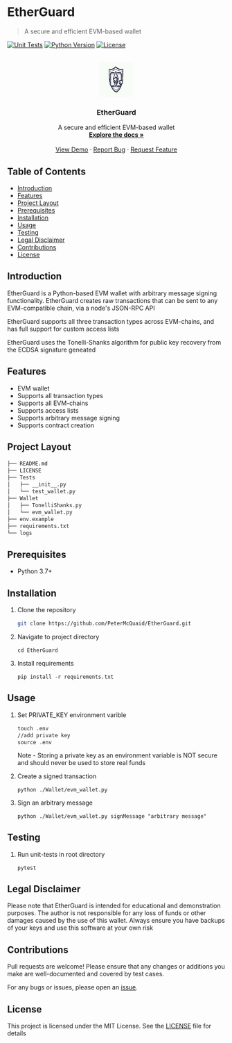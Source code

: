 # EtherGuard
> A secure and efficient EVM-based wallet

[![Unit Tests](https://github.com/PeterMcQuaid/EtherGuard/actions/workflows/build.yaml/badge.svg)](https://github.com/PeterMcQuaid/EtherGuard/actions/workflows/build.yaml) [![Python Version](https://img.shields.io/badge/python-3.7-blue)](https://www.python.org/downloads/release/python-370/) [![License](https://img.shields.io/badge/license-MIT-green)](LICENSE) 


<!-- PROJECT LOGO -->
<br />
<div align="center">
  <a href="https://github.com/PeterMcQuaid/EtherGuard/images">
    <img src="images/logo.JPG" alt="Logo" width="80" height="80">
  </a>

  <h3 align="center">EtherGuard</h3>

  <p align="center">
    A secure and efficient EVM-based wallet
    <br />
    <a href="https://github.com/PeterMcQuaid/EtherGuard"><strong>Explore the docs »</strong></a>
    <br />
    <br />
    <a href="https://github.com/PeterMcQuaid/EtherGuard">View Demo</a>
    ·
    <a href="https://github.com/PeterMcQuaid/EtherGuard/issues">Report Bug</a>
    ·
    <a href="https://github.com/PeterMcQuaid/EtherGuard/issues">Request Feature</a>
  </p>
</div>




## Table of Contents

- [Introduction](#introduction)
- [Features](#features)
- [Project Layout](#project-layout)
- [Prerequisites](#prerequisites)
- [Installation](#installation)
- [Usage](#usage)
- [Testing](#testing)
- [Legal Disclaimer](#legal-disclaimer)
- [Contributions](#contributions)
- [License](#license)

## Introduction

EtherGuard is a Python-based EVM wallet with arbitrary message signing functionality. EtherGuard creates raw transactions that can be sent to any EVM-compatible chain, via a node's JSON-RPC API

EtherGuard supports all three transaction types across EVM-chains, and has full support for custom access lists

EtherGuard uses the Tonelli-Shanks algorithm for public key recovery from the ECDSA signature geneated

## Features

- EVM wallet
- Supports all transaction types
- Supports all EVM-chains
- Supports access lists
- Supports arbitrary message signing
- Supports contract creation

## Project Layout
```
├── README.md
├── LICENSE
├── Tests
│   ├── __init__.py
│   └── test_wallet.py
├── Wallet
│   ├── TonelliShanks.py
│   └── evm_wallet.py
├── env.example
├── requirements.txt
└── logs
```

## Prerequisites

- Python 3.7+

## Installation

1. Clone the repository
   ```bash
   git clone https://github.com/PeterMcQuaid/EtherGuard.git
   ```
   
2. Navigate to project directory
   ```
   cd EtherGuard
   ```
3. Install requirements
    ```
   pip install -r requirements.txt
   ```

## Usage

1. Set PRIVATE_KEY environment varible
    ```
    touch .env
    //add private key
    source .env
    ```
    Note - Storing a private key as an environment variable is NOT secure and should never be used to store real funds

2. Create a signed transaction
    ```
    python ./Wallet/evm_wallet.py
    ```

3. Sign an arbitrary message
    ```
    python ./Wallet/evm_wallet.py signMessage "arbitrary message"
    ```
    
## Testing
    
1. Run unit-tests in root directory 
    ```
    pytest
    ```
    
## Legal Disclaimer
  
  Please note that EtherGuard is intended for educational and demonstration purposes. The author is not responsible for any loss of funds or other damages caused by the use of this wallet. Always ensure you have backups of your keys and use this software at your own risk
  
## Contributions

Pull requests are welcome! Please ensure that any changes or additions you make are well-documented and covered by test cases.

For any bugs or issues, please open an [issue](https://github.com/PeterMcQuaid/EtherGuard/issues).

  
## License

This project is licensed under the MIT License. See the [LICENSE](LICENSE) file for details
